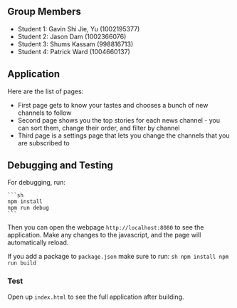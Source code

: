 ## Group Members
- Student 1: Gavin Shi Jie, Yu (1002195377)
- Student 2: Jason Dam (1002366076)
- Student 3: Shums Kassam (998816713)
- Student 4: Patrick Ward (1004660137)

## Application

Here are the list of pages:
- First page gets to know your tastes and chooses a bunch of new channels to follow
- Second page shows you the top stories for each news channel - you can sort them, change their order, and filter by channel
- Third page is a settings page that lets you change the channels that you are subscribed to

## Debugging and Testing

For debugging, run:

    ```sh
    npm install
    npm run debug
    ```

Then you can open the webpage `http://localhost:8080` to see the application. Make any changes to the javascript, and the page will automatically reload.

If you add a package to `package.json` make sure to run:
    ```sh
    npm install
    npm run build
    ```

### Test

Open up `index.html` to see the full application after building.
